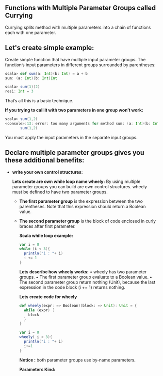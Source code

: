 ## Functions with Multiple Parameter Groups called Currying
Currying splits method with multiple parameters into a chain of functions each with one parameter.

## Let's create simple example:

Create simple function that have multiple input parameter groups.  The function’s input parameters in different groups surrounded by parentheses:
```scala
scala> def sum(a: Int)(b: Int) = a + b
sum: (a: Int)(b: Int)Int

scala> sum(1)(2)
res1: Int = 3
```
That’s all this is a basic technique.

**If you trying to call it with two parameters in one group won’t work:**
```scala
scala> sum(1,2)
<console>:13: error: too many arguments for method sum: (a: Int)(b: Int)Int
       sum(1,2)
```
You must apply the input parameters in the separate input groups.

## Declare multiple parameter groups gives you these additional benefits:

 - **write your own control structures:**

	**Lets create are own while loop name wheely:**  By using multiple parameter groups you can build are own control structures. wheely must be defined to have two parameter groups.
	

	 - **The first parameter group** is the expression between the two parentheses. Note that this expression should return a Boolean value.
	 - **The second parameter group** is the block of code enclosed in curly braces after first parameter.

		**Scala while loop example:**
		```scala
		var i = 0
	    while (i < 3){
	      println("i : "+ i)
	      i += 1
	    }
		```
		**Lets describe how wheely works:**
		• wheely has two parameter groups.
		• The first parameter group evaluate to a Boolean value.
		• The second parameter group return nothing (Unit), because the last expression in the code block (i += 1) returns nothing.
		
		**Lets create code for wheely**
		```scala
		def wheely(expr: => Boolean)(block: => Unit): Unit = {
	      while (expr) {
	        block
	      }
	    }

	    var i = 0
	    wheely( i < 3){
	      println("i : "+ i)
	      i+=1
	    }
		```

		**Notice :** both parameter groups use by-name parameters.
		
		**Parameters Kind:**
		
		

<!--stackedit_data:
eyJoaXN0b3J5IjpbMjAxNjExNDgyNCwtMTg3Mjc1OTY1OSw2Nz
kzMzIzNjUsLTQwMzk3NzQ2MSwtMTczMjIzODc5OCwyMDM2Njg2
NjEyLDQ2ODk5MDI5NiwxMjc0OTY1ODUyLDgxNzg2MTgxMyw1Mj
EyNzQyOTMsLTMwNzI5MjQ3LDEyMTUxMzI1MzIsLTEzNDMxODYw
NDcsMTg2NjM3MzAxMywtMTE5Mjc3NDc1NSw5NzYxNDc0NzMsLT
g5Mzc2ODg0LC0xMDc5NDM0MTM3LC01NjUxMTM2MzcsLTE1Njk5
MDQxNDJdfQ==
-->